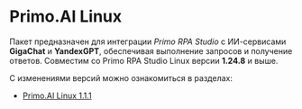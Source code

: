 #  Primo.AI Linux 

Пакет предназначен для интеграции *Primo RPA Studio* с ИИ-сервисами **GigaChat** и **YandexGPT**, обеспечивая выполнение запросов и получение ответов. 
Совместим со Primo RPA Studio Linux  версии **1.24.8** и выше.

С изменениями версий можно ознакомиться в разделах:

   * [Primo.AI Linux 1.1.1](https://docs.primo-rpa.ru/primo-rpa/release-notes/packages/linux/primo-ai/1.1.1)
